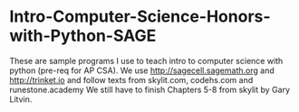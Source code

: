 # Intro-Computer-Science-Honors-with-Python-SAGE
These are sample programs I use to teach intro to computer science with python (pre-req for AP CSA).
We use http://sagecell.sagemath.org and http://trinket.io and follow texts from skylit.com, codehs.com and runestone.academy
We still have to finish Chapters 5-8 from skylit by Gary Litvin.
